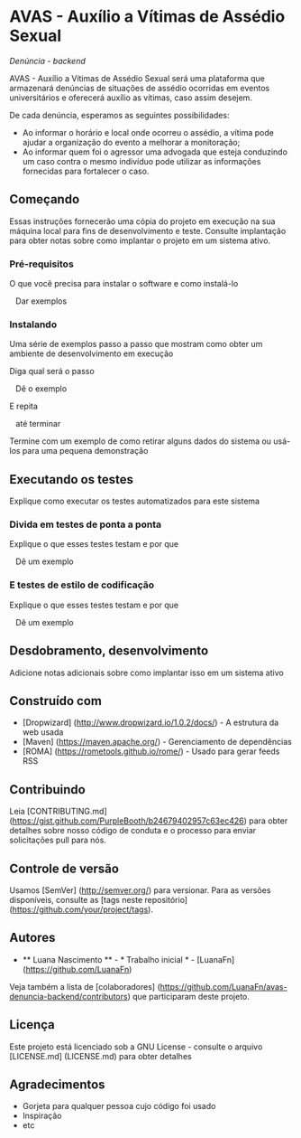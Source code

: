 # AVAS - Auxílio a Vítimas de Assédio Sexual
_Denúncia - backend_

AVAS - Auxílio a Vítimas de Assédio Sexual será uma plataforma que armazenará denúncias de situações de assédio ocorridas em eventos universitários e oferecerá auxílio as vítimas, caso assim desejem.

De cada denúncia, esperamos as seguintes possibilidades:
- Ao informar o horário e local onde ocorreu o assédio, a vítima pode ajudar a organização do evento a melhorar a monitoração;
- Ao informar quem foi o agressor uma advogada que esteja conduzindo um caso contra o mesmo indivíduo pode utilizar as informações fornecidas para fortalecer o caso.


## Começando

Essas instruções fornecerão uma cópia do projeto em execução na sua máquina local para fins de desenvolvimento e teste. Consulte implantação para obter notas sobre como implantar o projeto em um sistema ativo.

### Pré-requisitos

O que você precisa para instalar o software e como instalá-lo

`` ``
Dar exemplos
`` ``

### Instalando

Uma série de exemplos passo a passo que mostram como obter um ambiente de desenvolvimento em execução

Diga qual será o passo

`` ``
Dê o exemplo
`` ``

E repita

`` ``
até terminar
`` ``

Termine com um exemplo de como retirar alguns dados do sistema ou usá-los para uma pequena demonstração

## Executando os testes

Explique como executar os testes automatizados para este sistema

### Divida em testes de ponta a ponta

Explique o que esses testes testam e por que

`` ``
Dê um exemplo
`` ``

### E testes de estilo de codificação

Explique o que esses testes testam e por que

`` ``
Dê um exemplo
`` ``

## Desdobramento, desenvolvimento

Adicione notas adicionais sobre como implantar isso em um sistema ativo

## Construído com

* [Dropwizard] (http://www.dropwizard.io/1.0.2/docs/) - A estrutura da web usada
* [Maven] (https://maven.apache.org/) - Gerenciamento de dependências
* [ROMA] (https://rometools.github.io/rome/) - Usado para gerar feeds RSS

## Contribuindo

Leia [CONTRIBUTING.md] (https://gist.github.com/PurpleBooth/b24679402957c63ec426) para obter detalhes sobre nosso código de conduta e o processo para enviar solicitações pull para nós.

## Controle de versão

Usamos [SemVer] (http://semver.org/) para versionar. Para as versões disponíveis, consulte as [tags neste repositório] (https://github.com/your/project/tags).

## Autores

* ** Luana Nascimento ** - * Trabalho inicial * - [LuanaFn] (https://github.com/LuanaFn)

Veja também a lista de [colaboradores] (https://github.com/LuanaFn/avas-denuncia-backend/contributors) que participaram deste projeto.

## Licença

Este projeto está licenciado sob a GNU License - consulte o arquivo [LICENSE.md] (LICENSE.md) para obter detalhes

## Agradecimentos

* Gorjeta para qualquer pessoa cujo código foi usado
* Inspiração
* etc